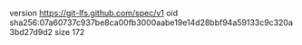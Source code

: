version https://git-lfs.github.com/spec/v1
oid sha256:07a60737c937be8ca00fb3000aabe19e14d28bbf94a59133c9c320a3bd27d9d2
size 172
